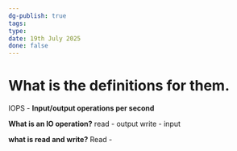 ```yaml
---
dg-publish: true
tags: 
type: 
date: 19th July 2025
done: false
---
```


# What is the definitions for them.
IOPS - **Input/output operations per second**

**What is an IO operation?**
read - output
write - input

**what is read and write?**
Read - 
